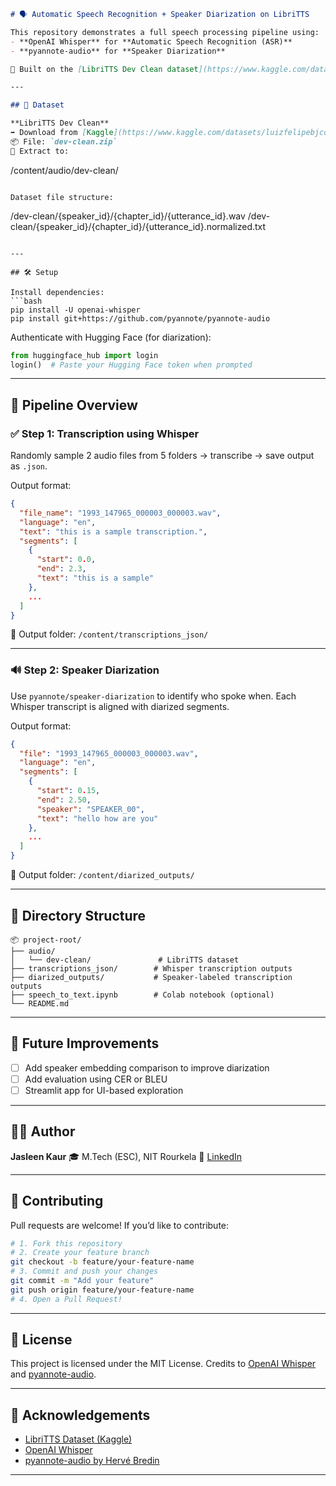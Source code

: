 ```markdown
# 🗣️ Automatic Speech Recognition + Speaker Diarization on LibriTTS

This repository demonstrates a full speech processing pipeline using:
- **OpenAI Whisper** for **Automatic Speech Recognition (ASR)**
- **pyannote-audio** for **Speaker Diarization**

🎯 Built on the [LibriTTS Dev Clean dataset](https://www.kaggle.com/datasets/luizfelipebjcosta/libri-tts-dev/data)

---

## 📁 Dataset

**LibriTTS Dev Clean**  
➡️ Download from [Kaggle](https://www.kaggle.com/datasets/luizfelipebjcosta/libri-tts-dev/data)  
📦 File: `dev-clean.zip`  
📂 Extract to:
```

/content/audio/dev-clean/

```

Dataset file structure:
```

/dev-clean/{speaker\_id}/{chapter\_id}/{utterance\_id}.wav
/dev-clean/{speaker\_id}/{chapter\_id}/{utterance\_id}.normalized.txt

````

---

## 🛠️ Setup

Install dependencies:
```bash
pip install -U openai-whisper
pip install git+https://github.com/pyannote/pyannote-audio
````

Authenticate with Hugging Face (for diarization):

```python
from huggingface_hub import login
login()  # Paste your Hugging Face token when prompted
```

---

## 🔄 Pipeline Overview

### ✅ Step 1: Transcription using Whisper

Randomly sample 2 audio files from 5 folders → transcribe → save output as `.json`.

Output format:

```json
{
  "file_name": "1993_147965_000003_000003.wav",
  "language": "en",
  "text": "this is a sample transcription.",
  "segments": [
    {
      "start": 0.0,
      "end": 2.3,
      "text": "this is a sample"
    },
    ...
  ]
}
```

📁 Output folder: `/content/transcriptions_json/`

---

### 🔊 Step 2: Speaker Diarization

Use `pyannote/speaker-diarization` to identify who spoke when. Each Whisper transcript is aligned with diarized segments.

Output format:

```json
{
  "file": "1993_147965_000003_000003.wav",
  "language": "en",
  "segments": [
    {
      "start": 0.15,
      "end": 2.50,
      "speaker": "SPEAKER_00",
      "text": "hello how are you"
    },
    ...
  ]
}
```

📁 Output folder: `/content/diarized_outputs/`

---

## 📁 Directory Structure

```
📦 project-root/
├── audio/
│   └── dev-clean/               # LibriTTS dataset
├── transcriptions_json/        # Whisper transcription outputs
├── diarized_outputs/           # Speaker-labeled transcription outputs
├── speech_to_text.ipynb        # Colab notebook (optional)
└── README.md
```

---

## 📌 Future Improvements

* [ ] Add speaker embedding comparison to improve diarization
* [ ] Add evaluation using CER or BLEU
* [ ] Streamlit app for UI-based exploration

---

## 🙋‍♀️ Author

**Jasleen Kaur**
🎓 M.Tech (ESC), NIT Rourkela
💼 [LinkedIn](https://www.linkedin.com/in/jasleen-kaur-ml)

---

## 🤝 Contributing

Pull requests are welcome! If you’d like to contribute:

```bash
# 1. Fork this repository
# 2. Create your feature branch
git checkout -b feature/your-feature-name
# 3. Commit and push your changes
git commit -m "Add your feature"
git push origin feature/your-feature-name
# 4. Open a Pull Request!
```

---

## 📜 License

This project is licensed under the MIT License.
Credits to [OpenAI Whisper](https://github.com/openai/whisper) and [pyannote-audio](https://github.com/pyannote/pyannote-audio).

---

## 🌟 Acknowledgements

* [LibriTTS Dataset (Kaggle)](https://www.kaggle.com/datasets/luizfelipebjcosta/libri-tts-dev/data)
* [OpenAI Whisper](https://github.com/openai/whisper)
* [pyannote-audio by Hervé Bredin](https://github.com/pyannote/pyannote-audio)

---


